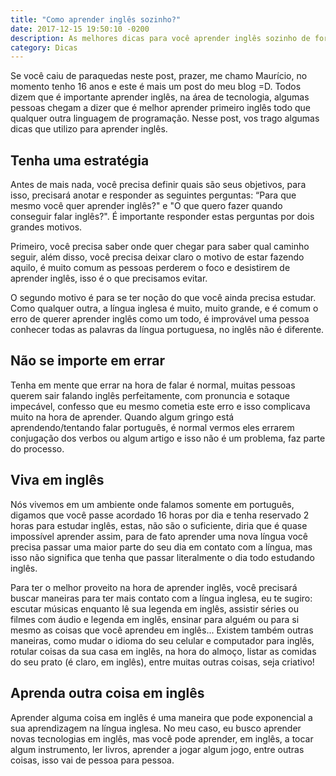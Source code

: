```yaml
---
title: "Como aprender inglês sozinho?"
date: 2017-12-15 19:50:10 -0200
description: As melhores dicas para você aprender inglês sozinho de forma eficiente e efetiva
category: Dicas
---
```


Se você caiu de paraquedas neste post, prazer, me chamo Maurício, no momento tenho 16 anos e este é mais um post do meu blog =D. Todos dizem que é importante aprender inglês, na área de tecnologia, algumas pessoas chegam a dizer que é melhor aprender primeiro inglês todo que qualquer outra linguagem de programação. Nesse post, vos trago algumas dicas que utilizo para aprender inglês.

## Tenha uma estratégia

Antes de mais nada, você precisa definir quais são seus objetivos, para isso, precisará anotar e responder as seguintes perguntas: “Para que mesmo você quer aprender inglês?" e "O que quero fazer quando conseguir falar inglês?". É importante responder estas perguntas por dois grandes motivos.

Primeiro, você precisa saber onde quer chegar para saber qual caminho seguir, além disso, você precisa deixar claro o motivo de estar fazendo aquilo, é muito comum as pessoas perderem o foco e desistirem de aprender inglês, isso é o que precisamos evitar.

O segundo motivo é para se ter noção do que você ainda precisa estudar. Como qualquer outra, a língua inglesa é muito, muito grande, e é comum o erro de querer aprender inglês como um todo, é improvável uma pessoa conhecer todas as palavras da língua portuguesa, no inglês não é diferente.

## Não se importe em errar

Tenha em mente que errar na hora de falar é normal, muitas pessoas querem sair falando inglês perfeitamente, com pronuncia e sotaque impecável, confesso que eu mesmo cometia este erro e isso complicava muito na hora de aprender. Quando algum gringo está aprendendo/tentando falar português, é normal vermos eles errarem conjugação dos verbos ou algum artigo e isso não é um problema, faz parte do processo.

## Viva em inglês

Nós vivemos em um ambiente onde falamos somente em português, digamos que você passe acordado 16 horas por dia e tenha reservado 2 horas para estudar inglês, estas, não são o suficiente, diria que é quase impossível aprender assim, para de fato aprender uma nova língua você precisa passar uma maior parte do seu dia em contato com a língua, mas isso não significa que tenha que passar literalmente o dia todo estudando inglês.

Para ter o melhor proveito na hora de aprender inglês, você precisará buscar maneiras para ter mais contato com a língua inglesa, eu te sugiro: escutar músicas enquanto lê sua legenda em inglês, assistir séries ou filmes com áudio e legenda em inglês, ensinar para alguém ou para si mesmo as coisas que você aprendeu em inglês... Existem também outras maneiras, como mudar o idioma do seu celular e computador para inglês, rotular coisas da sua casa em inglês, na hora do almoço, listar as comidas do seu prato (é claro, em inglês), entre muitas outras coisas, seja criativo!

## Aprenda outra coisa em inglês

Aprender alguma coisa em inglês é uma maneira que pode exponencial a sua aprendizagem na língua inglesa. No meu caso, eu busco aprender novas tecnologias em inglês, mas você pode aprender, em inglês, a tocar algum instrumento, ler livros, aprender a jogar algum jogo, entre outras coisas, isso vai de pessoa para pessoa.
